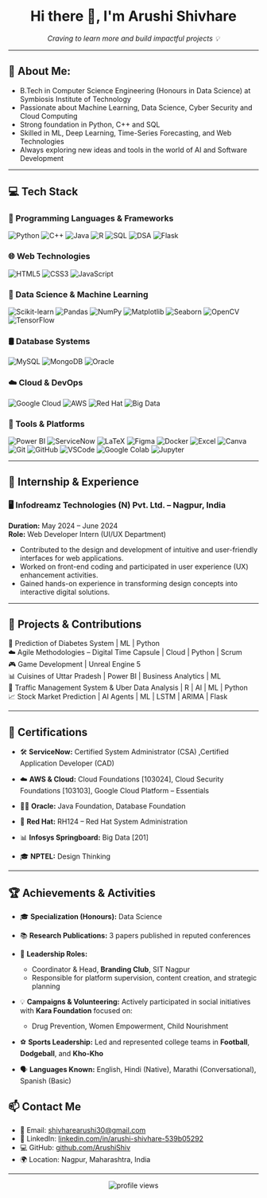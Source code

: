 <h1 align="center">Hi there 👋, I'm Arushi Shivhare</h1>

<p align="center">
  <i>Craving to learn more and build impactful projects 💡</i>
</p>

---

## 💫 About Me:
- B.Tech in Computer Science Engineering (Honours in Data Science) at Symbiosis Institute of Technology  
- Passionate about Machine Learning, Data Science, Cyber Security and Cloud Computing  
- Strong foundation in Python, C++ and SQL  
- Skilled in ML, Deep Learning, Time-Series Forecasting, and Web Technologies  
- Always exploring new ideas and tools in the world of AI and Software Development

---

## 💻 Tech Stack

### 🚀 Programming Languages & Frameworks
![Python](https://img.shields.io/badge/Python-3670A0?style=flat&logo=python&logoColor=white)
![C++](https://img.shields.io/badge/C++-00599C?style=flat&logo=c%2B%2B&logoColor=white)
![Java](https://img.shields.io/badge/Java-ED8B00?style=flat&logo=java&logoColor=white)
![R](https://img.shields.io/badge/R-276DC3?style=flat&logo=r&logoColor=white)
![SQL](https://img.shields.io/badge/SQL-336791?style=flat&logo=postgresql&logoColor=white)
![DSA](https://img.shields.io/badge/DSA-black?style=flat)
![Flask](https://img.shields.io/badge/Flask-000000?style=flat&logo=flask&logoColor=white)

### 🌐 Web Technologies
![HTML5](https://img.shields.io/badge/HTML5-E34F26?style=flat&logo=html5&logoColor=white)
![CSS3](https://img.shields.io/badge/CSS3-1572B6?style=flat&logo=css3&logoColor=white)
![JavaScript](https://img.shields.io/badge/JavaScript-F7DF1E?style=flat&logo=javascript&logoColor=black)

### 🧠 Data Science & Machine Learning
![Scikit-learn](https://img.shields.io/badge/Scikit--learn-F7931E?style=flat&logo=scikit-learn&logoColor=white)
![Pandas](https://img.shields.io/badge/Pandas-150458?style=flat&logo=pandas&logoColor=white)
![NumPy](https://img.shields.io/badge/NumPy-013243?style=flat&logo=numpy&logoColor=white)
![Matplotlib](https://img.shields.io/badge/Matplotlib-11557C?style=flat)
![Seaborn](https://img.shields.io/badge/Seaborn-2E8BC0?style=flat)
![OpenCV](https://img.shields.io/badge/OpenCV-5C3EE8?style=flat&logo=opencv&logoColor=white)
![TensorFlow](https://img.shields.io/badge/TensorFlow-FF6F00?style=flat&logo=tensorflow&logoColor=white)

### 🛢️ Database Systems
![MySQL](https://img.shields.io/badge/MySQL-4479A1?style=flat&logo=mysql&logoColor=white)
![MongoDB](https://img.shields.io/badge/MongoDB-4EA94B?style=flat&logo=mongodb&logoColor=white)
![Oracle](https://img.shields.io/badge/Oracle-F80000?style=flat&logo=oracle&logoColor=white)

### ☁️ Cloud & DevOps
![Google Cloud](https://img.shields.io/badge/Google_Cloud-4285F4?style=flat&logo=google-cloud&logoColor=white)
![AWS](https://img.shields.io/badge/AWS-232F3E?style=flat&logo=amazon-aws&logoColor=white)
![Red Hat](https://img.shields.io/badge/Red%20Hat-EE0000?style=flat&logo=redhat&logoColor=white)
![Big Data](https://img.shields.io/badge/Big%20Data-000000?style=flat)

### 🧰 Tools & Platforms
![Power BI](https://img.shields.io/badge/Power_BI-F2C811?style=flat&logo=powerbi&logoColor=black)
![ServiceNow](https://img.shields.io/badge/ServiceNow-00C7B7?style=flat&logo=servicenow&logoColor=white)
![LaTeX](https://img.shields.io/badge/LaTeX-008080?style=flat&logo=latex&logoColor=white)
![Figma](https://img.shields.io/badge/Figma-F24E1E?style=flat&logo=figma&logoColor=white)
![Docker](https://img.shields.io/badge/Docker-2496ED?style=flat&logo=docker&logoColor=white)
![Excel](https://img.shields.io/badge/Advanced_Excel-217346?style=flat&logo=microsoft-excel&logoColor=white)
![Canva](https://img.shields.io/badge/Canva-00C4CC?style=flat&logo=canva&logoColor=white)
![Git](https://img.shields.io/badge/Git-F05032?style=flat&logo=git&logoColor=white)
![GitHub](https://img.shields.io/badge/GitHub-181717?style=flat&logo=github&logoColor=white)
![VSCode](https://img.shields.io/badge/VSCode-007ACC?style=flat&logo=visual-studio-code&logoColor=white)
![Google Colab](https://img.shields.io/badge/Google_Colab-F9AB00?style=flat&logo=google-colab&logoColor=white)
![Jupyter](https://img.shields.io/badge/Jupyter-F37626?style=flat&logo=jupyter&logoColor=white)

---

## 💼 Internship & Experience

### 🖥️ Infodreamz Technologies (N) Pvt. Ltd. – Nagpur, India  
**Duration:** May 2024 – June 2024  
**Role:** Web Developer Intern (UI/UX Department)

- Contributed to the design and development of intuitive and user-friendly interfaces for web applications.
- Worked on front-end coding and participated in user experience (UX) enhancement activities.
- Gained hands-on experience in transforming design concepts into interactive digital solutions.

---

## 📌 Projects & Contributions

🔬 Prediction of Diabetes System | ML | Python  
☁️ Agile Methodologies – Digital Time Capsule | Cloud | Python | Scrum  
🎮 Game Development | Unreal Engine 5  
📊 Cuisines of Uttar Pradesh | Power BI | Business Analytics | ML  
🚦 Traffic Management System & Uber Data Analysis | R | AI | ML | Python  
📈 Stock Market Prediction | AI Agents | ML | LSTM | ARIMA | Flask

---

## 📜 Certifications

- 🛠️ **ServiceNow:** Certified System Administrator (CSA) ,Certified Application Developer (CAD)

- ☁️ **AWS & Cloud:** Cloud Foundations [103024], Cloud Security Foundations [103103], Google Cloud Platform – Essentials

- 🧑‍💻 **Oracle:** Java Foundation, Database Foundation

- 🔧 **Red Hat:** RH124 – Red Hat System Administration

- 📊 **Infosys Springboard:** Big Data [201]

- 🎓 **NPTEL:** Design Thinking

---

## 🏆 Achievements & Activities

- 🎓 **Specialization (Honours):** Data Science  
- 📚 **Research Publications:** 3 papers published in reputed conferences  
- 🧠 **Leadership Roles:**
  - Coordinator & Head, **Branding Club**, SIT Nagpur  
  - Responsible for platform supervision, content creation, and strategic planning  

- 💡 **Campaigns & Volunteering:** Actively participated in social initiatives with **Kara Foundation** focused on:
    - Drug Prevention, Women Empowerment, Child Nourishment  

- ⚽ **Sports Leadership:** Led and represented college teams in **Football**, **Dodgeball**, and **Kho-Kho**

- 🗣️ **Languages Known:** English, Hindi (Native), Marathi (Conversational), Spanish (Basic)


## 📫 Contact Me

- 📧 Email: shivharearushi30@gmail.com  
- 🔗 LinkedIn: [linkedin.com/in/arushi-shivhare-539b05292](https://linkedin.com/in/arushi-shivhare-539b05292)  
- 💻 GitHub: [github.com/ArushiShiv](https://github.com/ArushiShiv)  
- 🌍 Location: Nagpur, Maharashtra, India

---

<p align="center">
  <img src="https://komarev.com/ghpvc/?username=ArushiShiv&label=Profile%20views&color=0e75b6&style=flat" alt="profile views" />
</p>
